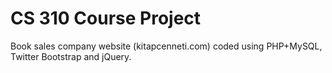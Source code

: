 CS 310 Course Project
=====================

Book sales company website (kitapcenneti.com) coded using  PHP+MySQL, Twitter Bootstrap and jQuery.
